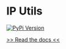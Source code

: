 # IP Utils

[![PyPi Version](http://img.shields.io/pypi/v/ip-utils.svg)](https://pypi.python.org/pypi/ip-utils/)

[>> Read the docs <<](https://neoctobers.readthedocs.io/en/latest/repo/py_ip_utils.html)

